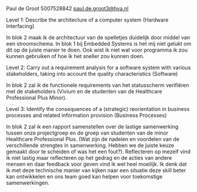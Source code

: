 Paul de Groot
5007528842
paul.de.groot3@hva.nl

Level 1: Describe the architecture of a computer system (Hardware Interfacing)

In blok 2 maak ik de architectuur van de spelletjes duidelijk door middel van een stroomschema.
In blok 1 bij Embedded Systems is het mij niet gelukt om dit op de juiste manier te doen.
Ook wist ik niet wat voor programma ik zou kunnen gebruiken of hoe ik het sneller zou kunnen doen.


Level 2: Carry out a requirement analysis for a software system with various stakeholders,
taking into account the quality characteristics (Software)

In blok 2 zal ik de functionele requirements van het statusscherm verifiëren met de stakeholders
(Vivium en de studenten van de Healthcare Professional Plus Minor).


Level 3: Identify the consequences of a (strategic) reorientation in business processes
and related information provision (Business Processes)

In blok 2 zal ik een rapport samenstellen over de lastige samenwerking tussen onze projectgroep
en de groep van studenten van de minor Healthcare Professional Plus.
(Wat zijn de nadelen en voordelen van de verschillende strengtes in samenwerking. 
Hebben we de juiste keuze gemaakt door te scheiden of was het een fout?).
Reflecteren op mezelf vind ik niet lastig maar reflecteren op het gedrag en de acties van andere mensen
en daar feedback voor geven vind ik wel heel moeilijk.
Ik denk dat ik met deze technische manier van kijken naar een situatie deze skill beter kan ontwikkelen
en ons team goed kan helpen voor toekomstige samenwerkingen.

